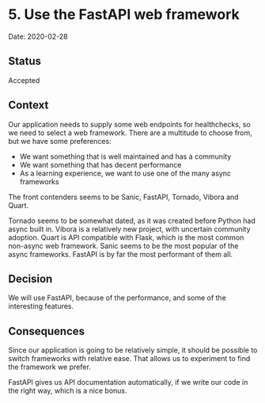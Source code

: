 # 5. Use the FastAPI web framework

Date: 2020-02-28

## Status

Accepted

## Context

Our application needs to supply some web endpoints for healthchecks, so we need to select a web framework.
There are a multitude to choose from, but we have some preferences:
- We want something that is well maintained and has a community
- We want something that has decent performance
- As a learning experience, we want to use one of the many async frameworks

The front contenders seems to be Sanic, FastAPI, Tornado, Vibora and Quart.

Tornado seems to be somewhat dated, as it was created before Python had async built in.
Vibora is a relatively new project, with uncertain community adoption.
Quart is API compatible with Flask, which is the most common non-async web framework.
Sanic seems to be the most popular of the async frameworks.
FastAPI is by far the most performant of them all.

## Decision

We will use FastAPI, because of the performance, and some of the interesting features.

## Consequences

Since our application is going to be relatively simple, it should be possible to switch frameworks with relative ease. That allows us to experiment to find the framework we prefer. 

FastAPI gives us API documentation automatically, if we write our code in the right way, which is a nice bonus.
